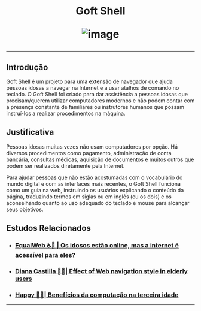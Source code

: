 <h1 align="center">
  
  Goft Shell 

![image](https://github.com/AndreCoutinhom/goft_shell/assets/91290799/d5480892-9c45-4929-ad4e-c1d7ab8cc0eb)
</h1>

---

## Introdução

Goft Shell é um projeto para uma extensão de navegador que ajuda pessoas idosas a navegar na Internet e a usar atalhos de comando no teclado. O Goft Shell foi criado para dar assistência a pessoas idosas que precisam/querem utilizar computadores modernos e não podem contar com a presença constante de familiares ou instrutores humanos que possam instruí-los a realizar procedimentos na máquina.

## Justificativa

Pessoas idosas muitas vezes não usam computadores por opção. Há diversos procedimentos como pagamento, administração de conta bancária, consultas médicas, aquisição de documentos e muitos outros que podem ser realizados diretamente pela Internet. 

Para ajudar pessoas que não estão acostumadas com o vocabulário do mundo digital e com as interfaces mais recentes, o Goft Shell funciona como um guia na web, instruindo os usuários explicando o conteúdo da página, traduzindo termos em siglas ou em inglês (ou os dois) e os aconselhando quanto ao uso adequado do teclado e mouse para alcançar seus objetivos.

## Estudos Relacionados

* ### [EqualWeb ♿🛜 | Os idosos estão online, mas a internet é acessível para eles?](https://equalweb.com.br/os-idosos-estao-online-mas-a-internet-e-acessivel-para-eles/) 
* ### [Diana Castilla 🥼🧠| Effect of Web navigation style in elderly users](https://www.sciencedirect.com/science/article/abs/pii/S0747563215302120)
* ### [Happy 🧓😁| Benefícios da computação na terceira idade](https://happy.com.br/blog/importancia-da-inclusao-digital-na-terceira-idade/)

---
